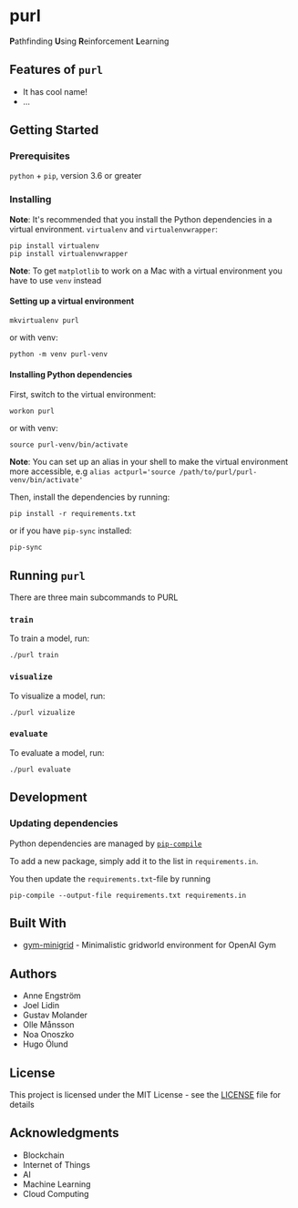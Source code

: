 # purl
**P**athfinding **U**sing **R**einforcement **L**earning



## Features of `purl`

* It has cool name!
* ...



## Getting Started
### Prerequisites

`python` + `pip`, version 3.6 or greater

### Installing
**Note**: It's recommended that you install the Python dependencies in a virtual environment.  `virtualenv` and `virtualenvwrapper`:

```
pip install virtualenv
pip install virtualenvwrapper
```

**Note**: To get `matplotlib` to work on a Mac  with a virtual environment you have to use `venv` instead


#### Setting up a virtual environment

```mkvirtualenv purl```

or with venv:

```python -m venv purl-venv```

#### Installing Python dependencies

First, switch to the virtual environment:

```workon purl```

or with venv:

```source purl-venv/bin/activate```

**Note**: You can set up an alias in your shell to make the virtual environment more accessible, 
e.g `alias actpurl='source /path/to/purl/purl-venv/bin/activate'`

Then, install the dependencies by running:

```pip install -r requirements.txt```

or if you have `pip-sync` installed:

```pip-sync```



## Running `purl`

There are three main subcommands to PURL

### `train`

To train a model, run:

```
./purl train
```

### `visualize`

To visualize a model, run:

```
./purl vizualize
```

### `evaluate`

To evaluate a model, run:

```
./purl evaluate
```


## Development

### Updating dependencies
Python dependencies are managed by [`pip-compile`](https://github.com/jazzband/pip-tools#installation)

To add a new package, simply add it to the list in `requirements.in`.

You then update the `requirements.txt`-file by running

```pip-compile --output-file requirements.txt requirements.in```



## Built With

* [gym-minigrid](https://github.com/maximecb/gym-minigrid) - Minimalistic gridworld environment for OpenAI Gym



## Authors

* Anne Engström
* Joel Lidin
* Gustav Molander
* Olle Månsson
* Noa Onoszko
* Hugo Ölund



## License

This project is licensed under the MIT License - see the [LICENSE](LICENSE) file for details



## Acknowledgments

* Blockchain
* Internet of Things
* AI
* Machine Learning
* Cloud Computing
